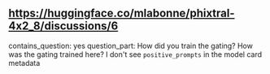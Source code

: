 ## https://huggingface.co/mlabonne/phixtral-4x2_8/discussions/6

contains_question: yes
question_part: How did you train the gating? How was the gating trained here? I don't see `positive_prompts` in the model card metadata